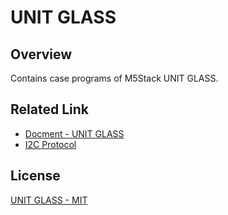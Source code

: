 # UNIT GLASS

## Overview

Contains case programs of M5Stack UNIT GLASS.

## Related Link

- [Docment - UNIT GLASS](https://docs.m5stack.com/en/unit/Glass%20Unit)
- [I2C Protocol](https://github.com/m5stack/M5Unit-GLASS/blob/main/docs/UnitGlass_I2C_Protocol.pdf)

## License

[UNIT GLASS - MIT](LICENSE)
